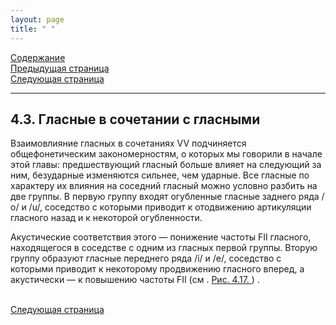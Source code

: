 ```yaml
---
layout: page
title: " "
---
```

<a href="contents.html">Содержание</a><br>
<a href="042.html">Предыдущая страница</a><br>
<a href="044.html">Следующая страница</a>
<hr>

## 4.3. Гласные в сочетании с гласными
Взаимовлияние гласных в сочетаниях VV подчиняется общефонетическим закономерностям, 
о которых мы говорили в начале этой главы: предшествующий гласный больше влияет на 
следующий за ним, безударные изменяются сильнее, чем ударные. Все гласные по характеру 
их влияния на соседний гласный можно условно разбить на две группы. В первую группу входят 
огубленные гласные заднего ряда /о/ и /u/, соседство с которыми приводит к отодвижению 
артикуляции гласного назад и к некоторой огубленности.

Акустические соответствия этого — понижение частоты FII гласного, находящегося в соседстве 
с одним из гласных первой группы. Вторую группу образуют гласные переднего ряда /i/ и /e/, 
соседство с которыми приводит к некоторому продвижению гласного вперед, а акустически — 
к повышению частоты FII  (см . <a href="RIS/ris4-17.html">Рис. 4.17. </a>) .


<br>
<a href="044.html">Следующая страница</a>
